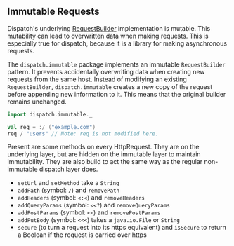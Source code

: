 Immutable Requests
-----------------

Dispatch's underlying [RequestBuilder][rb] implementation is mutable. This
mutability can lead to overwritten data when making requests. This is
especially true for dispatch, because it is a library for making
asynchronous requests.

[rb]: http://asynchttpclient.github.com/async-http-client/apidocs/com/ning/http/client/RequestBuilder.html

The `dispatch.immutable` package implements an immutable `RequestBuilder`
pattern. It prevents accidentally overwriting data when creating new
requests from the same host. Instead of modifying an existing
`RequestBuilder`, `dispatch.immutable` creates a new copy of the request
before appending new information to it. This means that the original
builder remains unchanged.

```scala
import dispatch.immutable._

val req = :/ ("example.com")
req / "users" // Note: req is not modified here.
```

Present are some methods on every HttpRequest. They are on the underlying
layer, but are hidden on the immutable layer to maintain immutability. They
are also build to act the same way as the regular non-immutable dispatch layer
does.

* `setUrl` and `setMethod` take a `String`
* `addPath` (symbol: `/`) and `removePath`
* `addHeaders` (symbol: `<:<`) and `removeHeaders`
* `addQueryParams` (symbol: `<<?`) and `removeQueryParams`
* `addPostParams` (symbol: `<<`) and `removePostParams`
* `addPutBody` (symbol: `<<<`) takes a `java.io.File` or `String`
* `secure` (to turn a request into its https equivalent) and `isSecure` to return a Boolean if the request is carried over https
